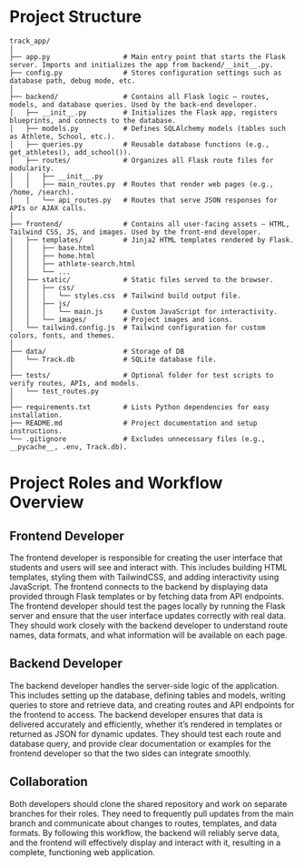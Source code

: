 
# Project Structure

```
track_app/
│
├── app.py                  # Main entry point that starts the Flask server. Imports and initializes the app from backend/__init__.py.
├── config.py               # Stores configuration settings such as database path, debug mode, etc.
│
├── backend/                # Contains all Flask logic — routes, models, and database queries. Used by the back-end developer.
│   ├── __init__.py         # Initializes the Flask app, registers blueprints, and connects to the database.
│   ├── models.py           # Defines SQLAlchemy models (tables such as Athlete, School, etc.).
│   ├── queries.py          # Reusable database functions (e.g., get_athletes(), add_school()).
│   ├── routes/             # Organizes all Flask route files for modularity.
│   │   ├── __init__.py
│   │   ├── main_routes.py  # Routes that render web pages (e.g., /home, /search).
│   │   └── api_routes.py   # Routes that serve JSON responses for APIs or AJAX calls.
│
├── frontend/               # Contains all user-facing assets — HTML, Tailwind CSS, JS, and images. Used by the front-end developer.
│   ├── templates/          # Jinja2 HTML templates rendered by Flask.
│   │   ├── base.html
│   │   ├── home.html
│   │   ├── athlete-search.html
│   │   └── ...
│   ├── static/             # Static files served to the browser.
│   │   ├── css/
│   │   │   └── styles.css  # Tailwind build output file.
│   │   ├── js/
│   │   │   └── main.js     # Custom JavaScript for interactivity.
│   │   └── images/         # Project images and icons.
│   └── tailwind.config.js  # Tailwind configuration for custom colors, fonts, and themes.
│
├── data/                   # Storage of DB
│   └── Track.db            # SQLite database file.
│
├── tests/                  # Optional folder for test scripts to verify routes, APIs, and models.
│   └── test_routes.py
│
├── requirements.txt        # Lists Python dependencies for easy installation.
├── README.md               # Project documentation and setup instructions.
└── .gitignore              # Excludes unnecessary files (e.g., __pycache__, .env, Track.db).
```
# Project Roles and Workflow Overview

## Frontend Developer

The frontend developer is responsible for creating the user interface that students and users will see and interact with. This includes building HTML templates, styling them with TailwindCSS, and adding interactivity using JavaScript. The frontend connects to the backend by displaying data provided through Flask templates or by fetching data from API endpoints. The frontend developer should test the pages locally by running the Flask server and ensure that the user interface updates correctly with real data. They should work closely with the backend developer to understand route names, data formats, and what information will be available on each page.

## Backend Developer

The backend developer handles the server-side logic of the application. This includes setting up the database, defining tables and models, writing queries to store and retrieve data, and creating routes and API endpoints for the frontend to access. The backend developer ensures that data is delivered accurately and efficiently, whether it’s rendered in templates or returned as JSON for dynamic updates. They should test each route and database query, and provide clear documentation or examples for the frontend developer so that the two sides can integrate smoothly.

## Collaboration

Both developers should clone the shared repository and work on separate branches for their roles. They need to frequently pull updates from the main branch and communicate about changes to routes, templates, and data formats. By following this workflow, the backend will reliably serve data, and the frontend will effectively display and interact with it, resulting in a complete, functioning web application.
